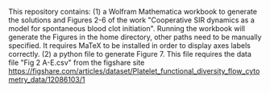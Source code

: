 This repository contains:
(1) a Wolfram Mathematica workbook to generate the solutions and Figures 2-6 of the work "Cooperative SIR dynamics as a model for spontaneous blood clot initiation". Running the workbook will generate the Figures in the home directory, other paths need to be manually specified. It requires MaTeX to be installed in order to display axes labels correctly.
(2) a python file to generate Figure 7. This file requires the data file "Fig 2 A-E.csv" from the figshare site https://figshare.com/articles/dataset/Platelet_functional_diversity_flow_cytometry_data/12086103/1
